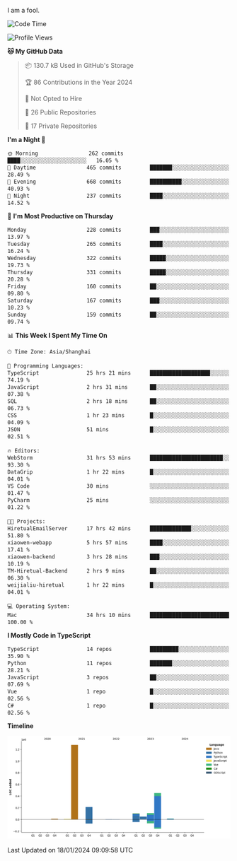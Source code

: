 I am a fool.

<!--START_SECTION:waka-->
![Code Time](http://img.shields.io/badge/Code%20Time-1%2C118%20hrs%2051%20mins-blue)

![Profile Views](http://img.shields.io/badge/Profile%20Views-0-blue)

**🐱 My GitHub Data** 

> 📦 130.7 kB Used in GitHub's Storage 
 > 
> 🏆 86 Contributions in the Year 2024
 > 
> 🚫 Not Opted to Hire
 > 
> 📜 26 Public Repositories 
 > 
> 🔑 17 Private Repositories 
 > 
**I'm a Night 🦉** 

```text
🌞 Morning                262 commits         ████░░░░░░░░░░░░░░░░░░░░░   16.05 % 
🌆 Daytime                465 commits         ███████░░░░░░░░░░░░░░░░░░   28.49 % 
🌃 Evening                668 commits         ██████████░░░░░░░░░░░░░░░   40.93 % 
🌙 Night                  237 commits         ████░░░░░░░░░░░░░░░░░░░░░   14.52 % 
```
📅 **I'm Most Productive on Thursday** 

```text
Monday                   228 commits         ███░░░░░░░░░░░░░░░░░░░░░░   13.97 % 
Tuesday                  265 commits         ████░░░░░░░░░░░░░░░░░░░░░   16.24 % 
Wednesday                322 commits         █████░░░░░░░░░░░░░░░░░░░░   19.73 % 
Thursday                 331 commits         █████░░░░░░░░░░░░░░░░░░░░   20.28 % 
Friday                   160 commits         ██░░░░░░░░░░░░░░░░░░░░░░░   09.80 % 
Saturday                 167 commits         ███░░░░░░░░░░░░░░░░░░░░░░   10.23 % 
Sunday                   159 commits         ██░░░░░░░░░░░░░░░░░░░░░░░   09.74 % 
```


📊 **This Week I Spent My Time On** 

```text
🕑︎ Time Zone: Asia/Shanghai

💬 Programming Languages: 
TypeScript               25 hrs 21 mins      ███████████████████░░░░░░   74.19 % 
JavaScript               2 hrs 31 mins       ██░░░░░░░░░░░░░░░░░░░░░░░   07.38 % 
SQL                      2 hrs 18 mins       ██░░░░░░░░░░░░░░░░░░░░░░░   06.73 % 
CSS                      1 hr 23 mins        █░░░░░░░░░░░░░░░░░░░░░░░░   04.09 % 
JSON                     51 mins             █░░░░░░░░░░░░░░░░░░░░░░░░   02.51 % 

🔥 Editors: 
WebStorm                 31 hrs 53 mins      ███████████████████████░░   93.30 % 
DataGrip                 1 hr 22 mins        █░░░░░░░░░░░░░░░░░░░░░░░░   04.01 % 
VS Code                  30 mins             ░░░░░░░░░░░░░░░░░░░░░░░░░   01.47 % 
PyCharm                  25 mins             ░░░░░░░░░░░░░░░░░░░░░░░░░   01.22 % 

🐱‍💻 Projects: 
HiretualEmailServer      17 hrs 42 mins      █████████████░░░░░░░░░░░░   51.80 % 
xiaowen-webapp           5 hrs 57 mins       ████░░░░░░░░░░░░░░░░░░░░░   17.41 % 
xiaowen-backend          3 hrs 28 mins       ███░░░░░░░░░░░░░░░░░░░░░░   10.19 % 
TM-Hiretual-Backend      2 hrs 9 mins        ██░░░░░░░░░░░░░░░░░░░░░░░   06.30 % 
weijialiu-hiretual       1 hr 22 mins        █░░░░░░░░░░░░░░░░░░░░░░░░   04.01 % 

💻 Operating System: 
Mac                      34 hrs 10 mins      █████████████████████████   100.00 % 
```

**I Mostly Code in TypeScript** 

```text
TypeScript               14 repos            █████████░░░░░░░░░░░░░░░░   35.90 % 
Python                   11 repos            ███████░░░░░░░░░░░░░░░░░░   28.21 % 
JavaScript               3 repos             ██░░░░░░░░░░░░░░░░░░░░░░░   07.69 % 
Vue                      1 repo              █░░░░░░░░░░░░░░░░░░░░░░░░   02.56 % 
C#                       1 repo              █░░░░░░░░░░░░░░░░░░░░░░░░   02.56 % 
```



**Timeline**

![Lines of Code chart](https://raw.githubusercontent.com/VeejaLiu/VeejaLiu/master/assets/bar_graph.png)


 Last Updated on 18/01/2024 09:09:58 UTC
<!--END_SECTION:waka-->
